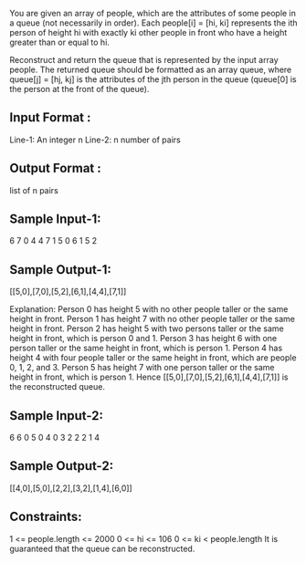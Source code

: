 You are given an array of people, which are the attributes of some people in 
a queue (not necessarily in order). 
Each people[i] = [hi, ki] represents the ith person of height hi with exactly ki 
other people in front who have a height greater than or equal to hi.

Reconstruct and return the queue that is represented by the input array people. 
The returned queue should be formatted as an array queue, where queue[j] = [hj, kj]
is the attributes of the jth person in the queue (queue[0] is the person at the front of the queue).

Input Format : 
--------------
Line-1: An integer n
Line-2: n number of pairs

Output Format : 
--------------
list of n pairs

Sample Input-1:
---------------
6
7 0
4 4
7 1
5 0
6 1
5 2

Sample Output-1: 
---------------
[[5,0],[7,0],[5,2],[6,1],[4,4],[7,1]]

Explanation:
Person 0 has height 5 with no other people taller or the same height in front.
Person 1 has height 7 with no other people taller or the same height in front.
Person 2 has height 5 with two persons taller or the same height in front, which is person 0 and 1.
Person 3 has height 6 with one person taller or the same height in front, which is person 1.
Person 4 has height 4 with four people taller or the same height in front, which are people 0, 1, 2, and 3.
Person 5 has height 7 with one person taller or the same height in front, which is person 1.
Hence [[5,0],[7,0],[5,2],[6,1],[4,4],[7,1]] is the reconstructed queue.

Sample Input-2:
--------------
6
6 0 
5 0 
4 0
3 2
2 2
1 4

Sample Output-2: 
----------------
[[4,0],[5,0],[2,2],[3,2],[1,4],[6,0]]
 

Constraints:
-------------
1 <= people.length <= 2000
0 <= hi <= 106
0 <= ki < people.length
It is guaranteed that the queue can be reconstructed.
